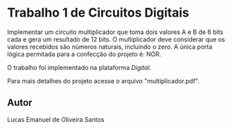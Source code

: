 # Trabalho 1 de Circuitos Digitais
Implementar um circuito multiplicador que toma dois valores A e B de 6 bits cada e gera um resultado de 12 bits. O multiplicador deve considerar que os valores recebidos são números naturais, incluindo o zero. A única porta lógica permitada para a confecção do projeto é: NOR.

O trabalho foi implementado na plataforma *Digital*.

Para mais detalhes do projeto acesse o arquivo "multiplicador.pdf".

## Autor
Lucas Emanuel de Oliveira Santos
